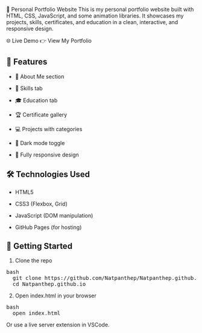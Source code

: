 💼 Personal Portfolio Website
This is my personal portfolio website built with HTML, CSS, JavaScript, and some animation libraries. It showcases my projects, skills, certificates, and education in a clean, interactive, and responsive design.


🌐 Live Demo
👉 View My Portfolio

## 📁 Features
- 🧑 About Me section

- 🧠 Skills tab

- 🎓 Education tab

- 🏆 Certificate gallery

- 💻 Projects with categories

- 🌙 Dark mode toggle

- 📱 Fully responsive design

## 🛠️ Technologies Used
- HTML5

- CSS3 (Flexbox, Grid)

- JavaScript (DOM manipulation)

- GitHub Pages (for hosting)

## 🚀 Getting Started
1. Clone the repo
<pre>bash 
  git clone https://github.com/Natpanthep/Natpanthep.github.io
  cd Natpanthep.github.io </pre>

2. Open index.html in your browser
<pre>bash 
  open index.html </pre>

Or use a live server extension in VSCode.
